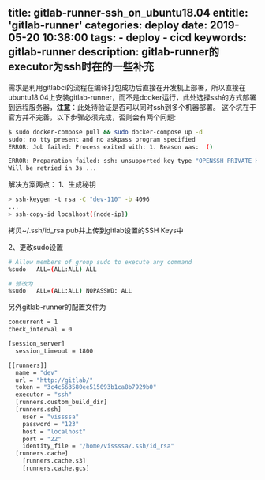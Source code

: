 title: gitlab-runner-ssh_on_ubuntu18.04
entitle: 'gitlab-runner'
categories: deploy
date: 2019-05-20 10:38:00
tags:
    - deploy
    - cicd
keywords: gitlab-runner
description: gitlab-runner的executor为ssh时在的一些补充
---
需求是利用gitlabci的流程在编译打包成功后直接在开发机上部署，所以直接在ubuntu18.04上安装gitlab-runner，而不是docker运行，此处选择ssh的方式部署到远程服务器，**注意**：此处待验证是否可以同时ssh到多个机器部署。
这个坑在于官方并不完善，以下步骤必须完成，否则会有两个问题:
```bash
$ sudo docker-compose pull && sudo docker-compose up -d
sudo: no tty present and no askpass program specified
ERROR: Job failed: Process exited with: 1. Reason was:  ()
```
```bash
ERROR: Preparation failed: ssh: unsupported key type "OPENSSH PRIVATE KEY"
Will be retried in 3s ...
```

解决方案两点：
1、生成秘钥
```bash
> ssh-keygen -t rsa -C "dev-110" -b 4096
...
> ssh-copy-id localhost({node-ip})
```
拷贝~/.ssh/id_rsa.pub并上传到gitlab设置的SSH Keys中

2、更改sudo设置
```bash
# Allow members of group sudo to execute any command
%sudo   ALL=(ALL:ALL) ALL

# 修改为
%sudo   ALL=(ALL:ALL) NOPASSWD: ALL
```

另外gitlab-runner的配置文件为
```bash
concurrent = 1
check_interval = 0

[session_server]
  session_timeout = 1800

[[runners]]
  name = "dev"
  url = "http://gitlab/"
  token = "3c4c563580ee515093b1ca8b7929b0"
  executor = "ssh"
  [runners.custom_build_dir]
  [runners.ssh]
    user = "vissssa"
    password = "123"
    host = "localhost"
    port = "22"
    identity_file = "/home/vissssa/.ssh/id_rsa"
  [runners.cache]
    [runners.cache.s3]
    [runners.cache.gcs]
```
